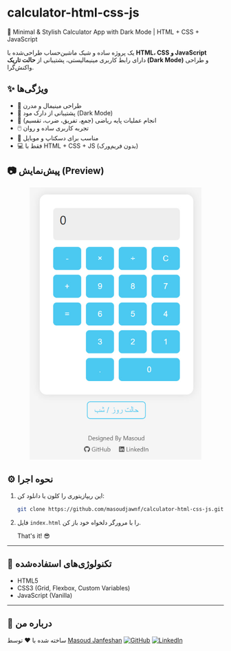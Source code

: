 # calculator-html-css-js
🧮 Minimal &amp; Stylish Calculator App with Dark Mode | HTML + CSS + JavaScript







یک پروژه ساده و شیک ماشین‌حساب طراحی‌شده با **HTML، CSS و JavaScript**  
دارای رابط کاربری مینیمالیستی، پشتیبانی از **حالت تاریک (Dark Mode)** و طراحی واکنش‌گرا.



## ✨ ویژگی‌ها

- 🎨 طراحی مینیمال و مدرن
- 🌙 پشتیبانی از دارک مود (Dark Mode)
- 🧠 انجام عملیات پایه ریاضی (جمع، تفریق، ضرب، تقسیم)
- 🖱️ تجربه کاربری ساده و روان
- 📱 مناسب برای دسکتاپ و موبایل
- 💻 فقط با HTML + CSS + JS (بدون فریم‌ورک)



## 📷 پیش‌نمایش (Preview)

<div align="center">
  <img src="preview.jpg" alt="Minimal Calculator Screenshot" width="400"/>
</div>





## ⚙️ نحوه اجرا

1. این ریپازیتوری را کلون یا دانلود کن:
   ```bash
   git clone https://github.com/masoudjawnf/calculator-html-css-js.git


2. فایل `index.html` را با مرورگر دلخواه خود باز کن.

   That's it! 😎

---

## 🚀 تکنولوژی‌های استفاده‌شده

* HTML5
* CSS3 (Grid, Flexbox, Custom Variables)
* JavaScript (Vanilla)

---

## 📎 درباره من

ساخته شده با ❤️ توسط [Masoud Janfeshan](https://www.linkedin.com/in/masoud-janfeshan/)
[![GitHub](https://img.shields.io/badge/GitHub-masoudjawnf-181717?style=flat\&logo=github)](https://github.com/masoudjawnf)
[![LinkedIn](https://img.shields.io/badge/LinkedIn-Masoud%20Janfeshan-blue?style=flat\&logo=linkedin)](https://www.linkedin.com/in/masoud-janfeshan/)





